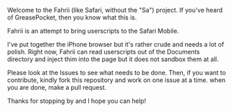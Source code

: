 Welcome to the Fahrii (like Safari, without the "Sa") project. If you've heard of GreasePocket, then you know what this is.

Fahrii is an attempt to bring userscripts to the Safari Mobile. 

I've put together the iPhone browser but it's rather crude and needs a lot of polish. Right now, 
Fahrii can read userscripts out of the Documents directory and inject thim into the page but it does 
not sandbox them at all.

Please look at the Issues to see what needs to be done. Then, if you want to contribute, kindly fork 
this repository and work on one issue at a time. when you are done, make a pull request. 

Thanks for stopping by and I hope you can help!


